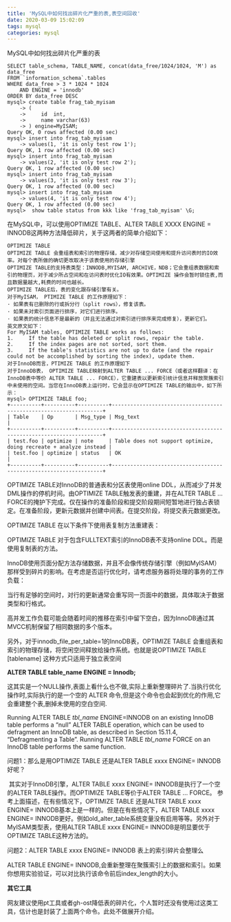 ```yaml
---
title: 'MySQL中如何找出碎片化严重的表,表空间回收'
date: 2020-03-09 15:02:09
tags: mysql
categories: mysql
---
```


MySQL中如何找出碎片化严重的表

<!--more-->

```
SELECT table_schema, TABLE_NAME, concat(data_free/1024/1024, 'M') as data_free
FROM `information_schema`.tables
WHERE data_free > 3 * 1024 * 1024
	AND ENGINE = 'innodb'
ORDER BY data_free DESC
mysql> create table frag_tab_myisam
    -> (
    ->     id  int,
    ->     name varchar(63)
    -> ) engine=MyISAM;
Query OK, 0 rows affected (0.00 sec)
mysql> insert into frag_tab_myisam
    -> values(1, 'it is only test row 1');
Query OK, 1 row affected (0.00 sec)
mysql> insert into frag_tab_myisam
    -> values(2, 'it is only test row 2');
Query OK, 1 row affected (0.00 sec)
mysql> insert into frag_tab_myisam
    -> values(3, 'it is only test row 3');
Query OK, 1 row affected (0.00 sec)
mysql> insert into frag_tab_myisam
    -> values(4, 'it is only test row 4');
Query OK, 1 row affected (0.00 sec)
mysql>  show table status from kkk like 'frag_tab_myisam' \G;
```

在MySQL中，可以使用OPTIMIZE TABLE、ALTER TABLE XXXX ENGINE = INNODB这两种方法降低碎片，关于这两者的简单介绍如下：

```
OPTIMIZE TABLE
OPTIMIZE TABLE 会重组表和索引的物理存储，减少对存储空间使用和提升访问表时的IO效率。对每个表所做的确切更改取决于该表使用的存储引擎
OPTIMIZE TABLE的支持表类型：INNODB,MYISAM, ARCHIVE，NDB；它会重组表数据和索引的物理页，对于减少所占空间和在访问表时优化IO有效果。OPTIMIZE 操作会暂时锁住表,而且数据量越大,耗费的时间也越长。
OPTIMIZE TABLE后，表的变化跟存储引擎有关。
对于MyISAM， PTIMIZE TABLE 的工作原理如下：
· 如果表有已删除的行或拆分行（split rows），修复该表。
· 如果未对索引页面进行排序，对它们进行排序。
· 如果表的统计信息不是最新的（并且无法通过对索引进行排序来完成修复），更新它们。
英文原文如下：
For MyISAM tables, OPTIMIZE TABLE works as follows:
1.     If the table has deleted or split rows, repair the table.
2.     If the index pages are not sorted, sort them.
3.     If the table's statistics are not up to date (and the repair could not be accomplished by sorting the index), update them.
对于InnoDB而言，PTIMIZE TABLE 的工作原理如下
对于InnoDB表， OPTIMIZE TABLE映射到ALTER TABLE ... FORCE（或者这样翻译：在InnoDB表中等价 ALTER TABLE ... FORCE），它重建表以更新索引统计信息并释放聚簇索引中未使用的空间。当您在InnoDB表上运行时，它会显示在OPTIMIZE TABLE的输出中，如下所示：
mysql> OPTIMIZE TABLE foo; 
+----------+----------+----------+-------------------------------------------------------------------+
| Table    | Op       | Msg_type | Msg_text                                                          |
+----------+----------+----------+-------------------------------------------------------------------+
| test.foo | optimize | note     | Table does not support optimize, doing recreate + analyze instead |
| test.foo | optimize | status   | OK                                                                |
+----------+----------+----------+-------------------------------------------------------------------+
```

OPTIMIZE TABLE对InnoDB的普通表和分区表使用online DDL，从而减少了并发DML操作的停机时间。由OPTIMIZE TABLE触发表的重建，并在ALTER TABLE … FORCE的掩护下完成。仅在操作的准备阶段和提交阶段期间短暂地进行独占表锁定。在准备阶段，更新元数据并创建中间表。在提交阶段，将提交表元数据更改。

OPTIMIZE TABLE 在以下条件下使用表复制方法重建表：

OPTIMIZE TABLE 对于包含FULLTEXT索引的InnoDB表不支持online DDL。而是使用复制表的方法。

InnoDB使用页面分配方法存储数据，并且不会像传统存储引擎（例如MyISAM）那样受到碎片的影响。在考虑是否运行优化时，请考虑服务器将处理的事务的工作负载：

当行有足够的空间时，对行的更新通常会重写同一页面中的数据，具体取决于数据类型和行格式。

高并发工作负载可能会随着时间的推移在索引中留下空白，因为InnoDB通过其MVCC机制保留了相同数据的多个版本。

另外，对于innodb_file_per_table=1的InnoDB表，OPTIMIZE TABLE 会重组表和索引的物理存储，将空闲空间释放给操作系统。也就是说OPTIMIZE TABLE [tablename] 这种方式只适用于独立表空间

**ALTER TABLE table_name ENGINE = Innodb;**

这其实是一个NULL操作,表面上看什么也不做,实际上重新整理碎片了.当执行优化操作时,实际执行的是一个空的 ALTER 命令,但是这个命令也会起到优化的作用,它会重建整个表,删掉未使用的空白空间.

Running ALTER TABLE *tbl_name* ENGINE=INNODB on an existing InnoDB table performs a “null” ALTER TABLE operation, which can be used to defragment an InnoDB table, as described in Section 15.11.4, “Defragmenting a Table”. Running ALTER TABLE *tbl_name* FORCE on an InnoDB table performs the same function.

问题1：那么是用OPTIMIZE TABLE 还是ALTER TABLE xxxx ENGINE= INNODB好呢？

​    其实对于InnoDB引擎，ALTER TABLE xxxx ENGINE= INNODB是执行了一个空的ALTER TABLE操作。而OPTIMIZE TABLE等价于ALTER TABLE … FORCE。 参考上面描述，在有些情况下，OPTIMIZE TABLE 还是ALTER TABLE xxxx ENGINE= INNODB基本上是一样的。但是在有些情况下，ALTER TABLE xxxx ENGINE= INNODB更好。例如old_alter_table系统变量没有启用等等。另外对于MyISAM类型表，使用ALTER TABLE xxxx ENGINE= INNODB是明显要优于OPTIMIZE TABLE这种方法的。

问题2：ALTER TABLE xxxx ENGINE= INNODB 表上的索引碎片会整理么

   ALTER TABLE ENGINE= INNODB,会重新整理在聚簇索引上的数据和索引。如果你想用实验验证，可以对比执行该命令前后index_length的大小。

**其它工具**

​    网友建议使用pt工具或者gh-ost降低表的碎片化，个人暂时还没有使用过这类工具，估计也是封装了上面两个命令。此处不做展开介绍。
